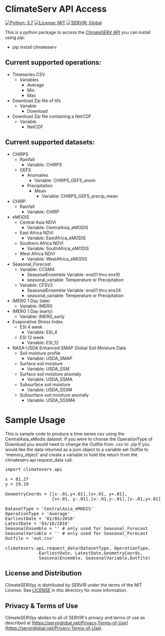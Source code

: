 # ClimateServ API Access


[![Python: 3.7](https://img.shields.io/badge/python-3.6-blue.svg)](https://www.python.org/)
[![License: MIT](https://img.shields.io/badge/License-MIT-yellow.svg)](https://opensource.org/licenses/MIT)
[![SERVIR: Global](https://img.shields.io/badge/SERVIR-Global-green)](https://servirglobal.net)

This is a python package to access the [ClimateSERV API](https://climateserv.servirglobal.net/) 
you can install using pip:
* pip install climateserv

## Current supported operations:
* Timeseries CSV 
    * Variables
        * Average
        * Min
        * Max
* Download Zip file of tifs
    * Variable
        * Download
* Download Zip file containing a NetCDF
    * Variable
        * NetCDF


## Current supported datasets:
* CHIRPS
    * Rainfall
        * Variable: CHIRPS
    * GEFS
        * Anomalies
            * Variable: CHIRPS_GEFS_anom
        * Precipitation 
            * Mean
                * Variable: CHIRPS_GEFS_precip_mean
* CHIRP
    * Rainfall
        * Variable: CHIRP
* eMODIS
    * Central Asia NDVI
        * Variable: CentralAsia_eMODIS
    * East Africa NDVI
        * Variable: EastAfrica_eMODIS
    * Southern Africa NDVI
        * Variable: SouthAfrica_eMODIS
    * West Africa NDVI
        * Variable: WestAfrica_eMODIS
* Seasonal_Forecast
    * Variable: CCSM4
        * SeasonalEnsemble Variable: ens01 thru ens10
        * seasonal_variable: Temperature or Precipitation
  * Variable: CFSV2
      * SeasonalEnsemble Variable: ens01 thru ens24
      * seasonal_variable: Temperature or Precipitation
* IMERG 1 Day (late)
    * Variable: IMERG
* IMERG 1 Day (early)
    * Variable: IMERG_early
* Evaporative Stress Index
    * ESI 4 week
        * Variable: ESI_4
    * ESI 12 week
        * Variable: ESI_12
* NASA-USDA Enhanced SMAP Global Soil Moisture Data
    * Soil moisture profile
      * Variable: USDA_SMAP
    * Surface soil moisture
      * Variable: USDA_SSM
    * Surface soil moisture anomaly
        * Variable: USDA_SSMA
    * Subsurface soil moisture
        * Variable: USDA_SSSM
    * Subsurface soil moisture anomaly
        * Variable: USDA_SSSMA

    
# Sample Usage

This is sample code to produce a time series csv using the CentralAsia_eModis dataset.  If you were to choose the OperationType of Download you would need to change the Outfile from .csv to .zip If you would like the data returned as a json object to a variable set Outfile to 'memory_object' and create a variable to hold the return from the climateserv.api.request_data call. 
<pre>
import climateserv.api

x = 81.27   
y = 29.19

GeometryCoords = [[x-.01,y+.01],[x+.01, y+.01],
                  [x+.01, y-.01],[x-.01,y-.01],[x-.01,y+.01]]
                  
DatasetType = 'CentralAsia_eMODIS'
OperationType = 'Average'
EarliestDate = '01/03/2018'
LatestDate = '03/16/2018'
SeasonalEnsemble = '' # only used for Seasonal_Forecast
SeasonalVariable = '' # only used for Seasonal_Forecast
Outfile = 'out.csv'

climateserv.api.request_data(DatasetType, OperationType, 
             EarliestDate, LatestDate,GeometryCoords, 
             SeasonalEnsemble, SeasonalVariable,Outfile)
</pre>


## License and Distribution

ClimateSERVpy is distributed by SERVIR under the terms of the MIT License. See
[LICENSE](https://github.com/SERVIR/ClimateSERVpy/blob/master/LICENSE) in this directory for more information.

## Privacy & Terms of Use

ClimateSERVpy abides to all of SERVIR's privacy and terms of use as described
at [https://servirglobal.net/Privacy-Terms-of-Use](https://servirglobal.net/Privacy-Terms-of-Use).